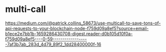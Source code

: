 # multi-call

https://medium.com/@patrick.collins_58673/use-multicall-to-save-tons-of-api-requests-to-your-blockchain-node-f759d09a8ef5?source=email-b1ece2e7bb1b-1659286430708-digest.reader-d0b105d10f0a-f759d09a8ef5----0-59------------------7af3b7ab_283d_4d79_89f2_1dd28400000f-16
